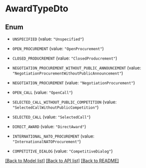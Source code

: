 # AwardTypeDto

## Enum


* `UNSPECIFIED` (value: `"Unspecified"`)

* `OPEN_PROCUREMENT` (value: `"OpenProcurement"`)

* `CLOSED_PRODUCREMENT` (value: `"ClosedProducrement"`)

* `NEGOTIATION_PROCUREMENT_WITHOUT_PUBLIC_ANNOUNCEMENT` (value: `"NegotiationProcurementWithoutPublicAnnouncement"`)

* `NEGOTIATION_PROCUREMENT` (value: `"NegotiationProcurement"`)

* `OPEN_CALL` (value: `"OpenCall"`)

* `SELECTED_CALL_WITHOUT_PUBLIC_COMPETITION` (value: `"SelectedCallWithoutPublicCompetition"`)

* `SELECTED_CALL` (value: `"SelectedCall"`)

* `DIRECT_AWARD` (value: `"DirectAward"`)

* `INTERNATIONAL_NATO_PROCUREMENT` (value: `"InternationalNATOProcurement"`)

* `COMPETITIVE_DIALOG` (value: `"CompetitiveDialog"`)


[[Back to Model list]](../README.md#documentation-for-models) [[Back to API list]](../README.md#documentation-for-api-endpoints) [[Back to README]](../README.md)


